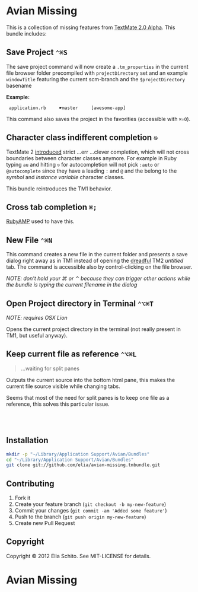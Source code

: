 # Avian Missing

This is a collection of missing features from [TextMate 2.0 Alpha](http://blog.macromates.com/2011/textmate-2-0-alpha/).
This bundle includes:

## Save Project `⌃⌘S`

The save project command will now create a `.tm_properties` in the current file browser folder 
precompiled with `projectDirectory` set and an example `windowTitle` featuring the 
current scm-branch and the `$projectDirectory` basename

**Example:** 
```
 application.rb     ☛master     [awesome-app]
```

This command also saves the project in the favorities (accessible with `⌘⇧O`).


## Character class indifferent completion `⎋`

TextMate 2 [introduced](http://blog.macromates.com/2012/clever-completion/) strict …err …clever completion, which will not cross boundaries between character classes anymore. For example in Ruby typing `au` and hitting `⎋` for autocompletion will not pick `:auto` or `@autocomplete` since they have a leading `:` and `@` and the belong to the *symbol* and *instance variable* character classes. 

This bundle reintroduces the TM1 behavior.


## Cross tab completion `⌘;`

[RubyAMP](http://code.leadmediapartners.com/) used to have this.


## New File `⌃⌘N`

This command creates a new file in the current folder and presents a save dialog right away as in TM1 instead of opening the [dreadful](http://tm2tips.tumblr.com/post/16467488354/create-a-new-file-in-a-project-folder) TM2 *untitled* tab. The command is accessible also by control-clicking on the file browser.

_NOTE: don't hold your ⌘ or ⌃ because they can trigger other actions while the bundle is typing the current filename in the dialog_


## Open Project directory in Terminal `⌃⌥⌘T`

_NOTE: requires OSX Lion_

Opens the current project directory in the terminal (not really present in TM1, but useful anyway).


## Keep current file as reference `⌃⌥⌘L`

> …waiting for split panes

Outputs the current source into the bottom html pane, this makes the current file source visible while changing tabs.

Seems that most of the need for split panes is to keep one file as a reference, this solves this particular issue.

<br><br>

## Installation

```bash
mkdir -p "~/Library/Application Support/Avian/Bundles"
cd "~/Library/Application Support/Avian/Bundles"
git clone git://github.com/elia/avian-missing.tmbundle.git
```


## Contributing

1. Fork it
2. Create your feature branch (`git checkout -b my-new-feature`)
3. Commit your changes (`git commit -am 'Added some feature'`)
4. Push to the branch (`git push origin my-new-feature`)
5. Create new Pull Request


## Copyright

Copyright © 2012 Elia Schito. See MIT-LICENSE for details.
# Avian Missing
